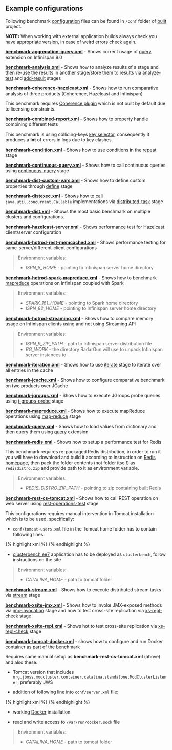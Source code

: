 ---
---

Example configurations
----------------------

Following benchmark [configuration]({{page.path_to_root}}benchmark_configuration/general.html) files can be found in `/conf` folder of [built](./building_binaries.html) project.

**NOTE:** When working with external application builds always check you have appropriate version, in case of weird errors check again.

**[benchmark-aggregation-query.xml](https://github.com/radargun/radargun/blob/main/extensions/query/src/main/resources/benchmark-aggregation-query.xml)** - Shows correct usage of [query]({{page.path_to_root}}stages/query.html) extension on Infinispan 9.0

**[benchmark-analysis.xml](https://github.com/radargun/radargun/blob/main/extensions/cache/src/main/resources/benchmark-analysis.xml)** - Shows how to analyze results of a stage and then re-use the results in another stage/store them to results via [analyze-test]({{page.path_to_root}}stages/core.html#analyze-test) and [add-result]({{page.path_to_root}}stages/core.html#add-result) stages

**[benchmark-coherence-hazelcast.xml](https://github.com/radargun/radargun/blob/main/extensions/cache/src/main/resources/benchmark-coherence-hazelcast.xml)** - Shows how to run comparative analysis of three products (Coherence, Hazelcast and Infinispan)

This benchmark requires [Coherence plugin]({{page.path_to_root}}other_docs/coherence_plugin.html) which is not built by default due to licensing constraints.

**[benchmark-combined-report.xml](https://github.com/radargun/radargun/blob/main/extensions/cache/src/main/resources/benchmark-combined-report.xml)** - Shows how to property handle combining different tests

This benchmark is using colliding-keys [key selector]({{page.path_to_root}}benchmark_configuration/key_selectors.html), consequently it produces a **lot** of errors in logs due to key clashes.

**[benchmark-condition.xml](https://github.com/radargun/radargun/blob/main/extensions/cache/src/main/resources/benchmark-condition.xml)** - Shows how to use conditions in the [repeat]({{page.path_to_root}}stages/core.html#repeat-begin) stage

**[benchmark-continuous-query.xml](https://github.com/radargun/radargun/blob/main/extensions/query/src/main/resources/benchmark-continuous-query.xml)** - Shows how to call continuous queries using [continuous-query]({{page.path_to_root}}stages/query.html#continuous-query) stage

**[benchmark-dist-custom-vars.xml](https://github.com/radargun/radargun/blob/main/extensions/cache/src/main/resources/benchmark-dist-custom-vars.xml)** - Shows how to define custom properties through [define]({{page.path_to_root}}stages/core.html#define) stage

**[benchmark-distexec.xml](https://github.com/radargun/radargun/blob/main/extensions/cache/src/main/resources/benchmark-distexec.xml)** - Shows how to call `java.util.concurrent.Callable` implementations via [distributed-task]({{page.path_to_root}}stages/cache.html#distributed-task) stage

**[benchmark-dist.xml](https://github.com/radargun/radargun/blob/main/extensions/cache/src/main/resources/benchmark-dist.xml)** - Shows the most basic benchmark on multiple clusters and configurations.

**[benchmark-hazelcast-server.xml](https://github.com/radargun/radargun/blob/main/extensions/cache/src/main/resources/benchmark-hazelcast-server.xml)** - Shows performance test for Hazelcast client/server configuration

**[benchmark-hotrod-rest-memcached.xml](https://github.com/radargun/radargun/blob/main/extensions/cache/src/main/resources/benchmark-hotrod-rest-memcached.xml)** - Shows performance testing for same-server/different-client configurations

> Environment variables:  
> * *ISPN_8_HOME*	- pointing to Infinispan server home directory  

**[benchmark-hotrod-spark-mapreduce.xml](https://github.com/radargun/radargun/blob/main/extensions/mapreduce/src/main/resources/benchmark-hotrod-spark-mapreduce.xml)** - Shows how to benchmark [mapreduce]({{page.path_to_root}}stages/mapreduce.html) operations on Infinispan coupled with Spark

> Environment variables:  
> * *SPARK_161_HOME*	- pointing to Spark home directory
> * *ISPN_82_HOME*	- pointing to Infinispan server home directory  

**[benchmark-hotrod-streaming.xml](https://github.com/radargun/radargun/blob/main/extensions/cache/src/main/resources/benchmark-hotrod-streaming.xml)** - Shows how to compare memory usage on Infinispan clients using and not using Streaming API

> Environment variables:  
> * *ISPN_9_ZIP_PATH*	- path to Infinispan server distribution file  
> * *RG_WORK*		- the directory RadarGun will use to unpack Infinispan server instances to  

**[benchmark-iteration.xml](https://github.com/radargun/radargun/blob/main/extensions/cache/src/main/resources/benchmark-iteration.xml)** - Shows how to use [iterate]({{page.path_to_root}}stages/cache.html#iterate) stage to iterate over all entries in the cache

**[benchmark-jcache.xml](https://github.com/radargun/radargun/blob/main/extensions/cache/src/main/resources/benchmark-jcache.xml)** - Shows how to configure comparative benchmark on two products over JCache

**[benchmark-jgroups.xml](https://github.com/radargun/radargun/blob/main/core/src/main/resources/benchmark-jgroups.xml)** - Shows how to execute JGroups probe queries using [j-groups-probe]({{page.path_to_root}}stages/core.html#j-groups-probe) stage

**[benchmark-mapreduce.xml](https://github.com/radargun/radargun/blob/main/extensions/mapreduce/src/main/resources/benchmark-mapreduce.xml)** - Shows how to execute mapReduce operations using [map-reduce]({{page.path_to_root}}stages/mapreduce.html#map-reduce) stage

**[benchmark-query.xml](https://github.com/radargun/radargun/blob/main/extensions/query/src/main/resources/benchmark-query.xml)** - Shows how to load values from dictionary and then query them using [query]({{page.path_to_root}}stages/query.html) extension

**[benchmark-redis.xml](https://github.com/radargun/radargun/blob/main/extensions/cache/src/main/resources/benchmark-redis.xml)** - Shows how to setup a performance test for Redis

This benchmark requires re-packaged Redis distribution, in order to run it you will have to download and build it according to instruction on [Redis homepage](https://redis.io/), then pack the folder contents (not folder itself) as `redisdistro.zip` and provide path to it as environment variable.

> Environment variables:  
> * *REDIS_DISTRO_ZIP_PATH*  - pointing to zip containing built Redis  

**[benchmark-rest-cs-tomcat.xml](https://github.com/radargun/radargun/blob/main/extensions/rest/src/main/resources/benchmark-rest-cs-tomcat.xml)** - Shows how to call REST operation on web server using [rest-operations-test]({{page.path_to_root}}stages/rest.html#rest-operations-test) stage

This configurations requires manual intervention in Tomcat installation which is to be used, specifically:

* `conf/tomcat-users.xml` file in the Tomcat home folder has to contain following lines:

{% highlight xml %}
    <role rolename="manager-script"/>
    <user username="tomcat" password="tomcat" roles="manager-script"/>
{% endhighlight %}

* [clusterbench ee7](https://github.com/clusterbench/clusterbench) application has to be deployed as `clusterbench`, follow instructions on the site

> Environment variables:  
> * *CATALINA_HOME*	- path to tomcat folder  

**[benchmark-stream.xml](https://github.com/radargun/radargun/blob/main/extensions/cache/src/main/resources/benchmark-stream.xml)** - Shows how to execute distributed stream tasks via [stream]({{page.path_to_root}}stages/cache.html#stream) stage

**[benchmark-xsite-jmx.xml](https://github.com/radargun/radargun/blob/main/extensions/cache/src/main/resources/benchmark-xsite-jmx.xml)** - Shows how to invoke JMX-exposed methods via [jmx-invocation]({{page.path_to_root}}stages/core.html#jmx-invocation) stage and how to test cross-site replication via [xs-repl-check]({{page.path_to_root}}stages/cache.html#xs-repl-check) stage

**[benchmark-xsite-repl.xml](https://github.com/radargun/radargun/blob/main/extensions/cache/src/main/resources/benchmark-xsite-repl.xml)** - Shows hot to test cross-site replication via [xs-repl-check]({{page.path_to_root}}stages/cache.html#xs-repl-check) stage

**[benchmark-tomcat-docker.xml](https://github.com/radargun/radargun/blob/main/core/src/main/resources/benchmark-tomcat-docker.xml)** - shows how to configure and run Docker container as part of the benchmark 

Requires same manual setup as **benchmark-rest-cs-tomcat.xml** (above) and also these:

* Tomcat version that includes `org.jboss.modcluster.container.catalina.standalone.ModClusterListener`, preferably JWS

* addition of following line into `conf/server.xml` file:

{% highlight xml %}
    <Listener className="org.jboss.modcluster.container.catalina.standalone.ModClusterListener" advertise="false" stickySession="true" stickySessionForce="false" stickySessionRemove="true" proxyList="localhost:6666"/>
{% endhighlight %}

* working [Docker](https://www.docker.com/) installation

* read and write access to `/var/run/docker.sock` file

> Environment variables:
> * *CATALINA_HOME*	- path to tomcat folder  
